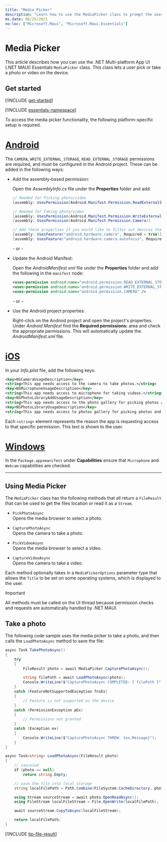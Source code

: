 ```yaml
---
title: "Media Picker"
description: "Learn how to use the MediaPicker class to prompt the user to select or take a photo or video"
ms.date: 08/25/2021
no-loc: ["Microsoft.Maui", "Microsoft.Maui.Essentials"]
---
```


# Media Picker

This article describes how you can use the .NET Multi-platform App UI (.NET MAUI) Essentials `MediaPicker` class. This class lets a user pick or take a photo or video on the device.

## Get started

[!INCLUDE [get-started](../includes/get-started.md)]

[!INCLUDE [essentials-namespace](../includes/essentials-namespace.md)]

To access the media picker functionality, the following platform-specific setup is required.

<!-- markdownlint-disable MD025 -->
# [Android](#tab/android)

The `CAMERA`, `WRITE_EXTERNAL_STORAGE`, `READ_EXTERNAL_STORAGE` permissions are required, and must be configured in the Android project. These can be added in the following ways:

- Add the assembly-based permission:

  Open the _AssemblyInfo.cs_ file under the **Properties** folder and add:

  ```csharp
  // Needed for Picking photo/video
  [assembly: UsesPermission(Android.Manifest.Permission.ReadExternalStorage)]
  
  // Needed for Taking photo/video
  [assembly: UsesPermission(Android.Manifest.Permission.WriteExternalStorage)]
  [assembly: UsesPermission(Android.Manifest.Permission.Camera)]
  
  // Add these properties if you would like to filter out devices that do not have cameras, or set to false to make them optional
  [assembly: UsesFeature("android.hardware.camera", Required = true)]
  [assembly: UsesFeature("android.hardware.camera.autofocus", Required = true)]
  ```

  \- or -

- Update the Android Manifest:

  Open the _AndroidManifest.xml_ file under the **Properties** folder and add the following in the `manifest` node:

  ```xml
  <uses-permission android:name="android.permission.READ_EXTERNAL_STORAGE" />
  <uses-permission android:name="android.permission.WRITE_EXTERNAL_STORAGE" />
  <uses-permission android:name="android.permission.CAMERA" />
  ```

  \- or -

- Use the Android project properties:

  Right-click on the Android project and open the project's properties. Under _Android Manifest_ find the **Required permissions:** area and check the appropriate permissions. This will automatically update the _AndroidManifest.xml_ file.

# [iOS](#tab/ios)

In your _Info.plist_ file, add the following keys:

```xml
<key>NSCameraUsageDescription</key>
<string>This app needs access to the camera to take photos.</string>
<key>NSMicrophoneUsageDescription</key>
<string>This app needs access to microphone for taking videos.</string>
<key>NSPhotoLibraryAddUsageDescription</key>
<string>This app needs access to the photo gallery for picking photos and videos.</string>
<key>NSPhotoLibraryUsageDescription</key>
<string>This app needs access to photos gallery for picking photos and videos.</string>
```

Each `<string>` element represents the reason the app is requesting access to that specific permission. This text is shown to the user.

# [Windows](#tab/windows)

In the `Package.appxmanifest` under **Capabilities** ensure that `Microphone` and `Webcam` capabilities are checked.

-----
<!-- markdownlint-enable MD025 -->

## Using Media Picker

The `MediaPicker` class has the following methods that all return a `FileResult` that can be used to get the files location or read it as a `Stream`.

- `PickPhotoAsync`\
Opens the media browser to select a photo.

- `CapturePhotoAsync`\
Opens the camera to take a photo.

- `PickVideoAsync`\
Opens the media browser to select a video.

- `CaptureVideoAsync`\
Opens the camera to take a video.

Each method optionally takes in a `MediaPickerOptions` parameter type that allows the `Title` to be set on some operating systems, which is displayed to the user.

> [!IMPORTANT]
> All methods must be called on the UI thread because permission checks and requests are automatically handled by .NET MAUI.

## Take a photo

The following code sample uses the media picker to take a photo, and then calls the `LoadPhotoAsync` method to save the file:

```csharp
async Task TakePhotoAsync()
{
    try
    {
        FileResult photo = await MediaPicker.CapturePhotoAsync();

        string filePath = await LoadPhotoAsync(photo);
        Console.WriteLine($"CapturePhotoAsync COMPLETED: { filePath }");
    }
    catch (FeatureNotSupportedException fnsEx)
    {
        // Feature is not supported on the device
    }
    catch (PermissionException pEx)
    {
        // Permissions not granted
    }
    catch (Exception ex)
    {
        Console.WriteLine($"CapturePhotoAsync THREW: {ex.Message}");
    }
}

async Task<string> LoadPhotoAsync(FileResult photo)
{
    // canceled
    if (photo == null)
        return string.Empty;

    // save the file into local storage
    string localFilePath = Path.Combine(FileSystem.CacheDirectory, photo.FileName);

    using Stream sourceStream = await photo.OpenReadAsync();
    using FileStream localFileStream = File.OpenWrite(localFilePath);

    await sourceStream.CopyToAsync(localFileStream);

    return localFilePath;
}
```

[!INCLUDE [tip-file-result](../includes/tip-file-result.md)]
